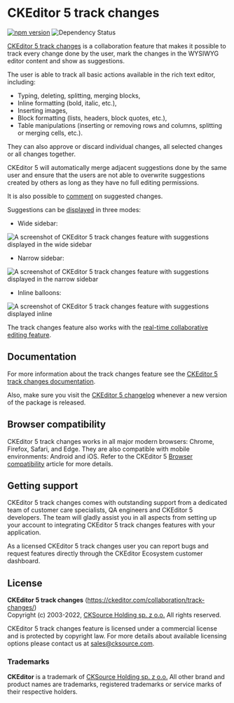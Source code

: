 # CKEditor 5 track changes

[![npm version](https://badge.fury.io/js/%40ckeditor%2Fckeditor5-track-changes.svg)](https://www.npmjs.com/package/@ckeditor/ckeditor5-track-changes)
![Dependency Status](https://img.shields.io/librariesio/release/npm/@ckeditor/ckeditor5-track-changes)

[CKEditor 5 track changes](https://ckeditor.com/collaboration/track-changes/) is a collaboration feature that makes it possible to track every change done by the user, mark the changes in the WYSIWYG editor content and show as suggestions.

The user is able to track all basic actions available in the rich text editor, including:
* Typing, deleting, splitting, merging blocks,
* Inline formatting (bold, italic, etc.),
* Inserting images,
* Block formatting (lists, headers, block quotes, etc.),
* Table manipulations (inserting or removing rows and columns, splitting or merging cells, etc.).

They can also approve or discard individual changes, all selected changes or all changes together.

CKEditor 5 will automatically merge adjacent suggestions done by the same user and ensure that the users are not able to overwrite suggestions created by others as long as they have no full editing permissions.

It is also possible to [comment](https://ckeditor.com/collaboration/comments/) on suggested changes.

Suggestions can be [displayed](https://ckeditor.com/docs/ckeditor5/latest/features/collaboration/comments/comments-display-mode.html) in three modes:

- Wide sidebar:

![A screenshot of CKEditor 5 track changes feature with suggestions displayed in the wide sidebar](https://c.cksource.com/a/1/img/npm/ckeditor5-track-changes.png)

- Narrow sidebar:

![A screenshot of CKEditor 5 track changes feature with suggestions displayed in the narrow sidebar](https://c.cksource.com/a/1/img/npm/ckeditor5-track-changes-narrow.png)

- Inline balloons:

![A screenshot of CKEditor 5 track changes feature with suggestions displayed inline](https://c.cksource.com/a/1/img/npm/ckeditor5-track-changes-inline.png)

The track changes feature also works with the [real-time collaborative editing feature](https://ckeditor.com/collaboration/real-time-collaborative-editing/).

## Documentation

For more information about the track changes feature see the [CKEditor 5 track changes documentation](https://ckeditor.com/docs/ckeditor5/latest/features/collaboration/track-changes/track-changes.html).

Also, make sure you visit the [CKEditor 5 changelog](https://github.com/ckeditor/ckeditor5/blob/master/CHANGELOG.md) whenever a new version of the package is released.

## Browser compatibility

CKEditor 5 track changes works in all major modern browsers: Chrome, Firefox, Safari, and Edge. They are also compatible with mobile environments: Android and iOS. Refer to the CKEditor 5 [Browser compatibility](https://ckeditor.com/docs/ckeditor5/latest/builds/guides/support/browser-compatibility.html) article for more details.

## Getting support

CKEditor 5 track changes comes with outstanding support from a dedicated team of customer care specialists, QA engineers and CKEditor 5 developers. The team will gladly assist you in all aspects from setting up your account to integrating CKEditor 5 track changes features with your application.

As a licensed CKEditor 5 track changes user you can report bugs and request features directly through the CKEditor Ecosystem customer dashboard.

## License

**CKEditor 5 track changes** (https://ckeditor.com/collaboration/track-changes/)<br>
Copyright (c) 2003-2022, [CKSource Holding sp. z o.o.](https://cksource.com) All rights reserved.

CKEditor 5 track changes feature is licensed under a commercial license and is protected by copyright law.
For more details about available licensing options please contact us at sales@cksource.com.

### Trademarks

**CKEditor** is a trademark of [CKSource Holding sp. z o.o.](https://cksource.com) All other brand and product names are trademarks, registered trademarks or service marks of their respective holders.
